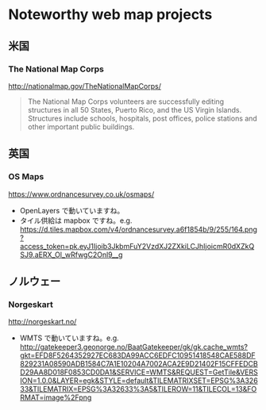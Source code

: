 # Noteworthy web map projects
## 米国
### The National Map Corps
http://nationalmap.gov/TheNationalMapCorps/

>The National Map Corps volunteers are successfully editing structures in all 50 States, Puerto Rico, and the US Virgin Islands. Structures include schools, hospitals, post offices, police stations and other important public buildings.

## 英国
### OS Maps
https://www.ordnancesurvey.co.uk/osmaps/
- OpenLayers で動いていますね。
- タイル供給は mapbox ですね。e.g. https://d.tiles.mapbox.com/v4/ordnancesurvey.a6f1854b/9/255/164.png?access_token=pk.eyJ1Ijoib3JkbmFuY2VzdXJ2ZXkiLCJhIjoicmR0dXZkQSJ9.aERX_Ol_wRfwgC2Onl9__g

## ノルウェー
### Norgeskart
http://norgeskart.no/
- WMTS で動いていますね。e.g. http://gatekeeper3.geonorge.no/BaatGatekeeper/gk/gk.cache_wmts?gkt=EFD8F5264352927EC683DA99ACC6EDFC10951418548CAE588DF829231A08590ADB1584C7A1E10204A7002ACA2E9D21402F15CFFEDCBD29AA8D018F0853CD0DA1&SERVICE=WMTS&REQUEST=GetTile&VERSION=1.0.0&LAYER=egk&STYLE=default&TILEMATRIXSET=EPSG%3A32633&TILEMATRIX=EPSG%3A32633%3A5&TILEROW=11&TILECOL=13&FORMAT=image%2Fpng
